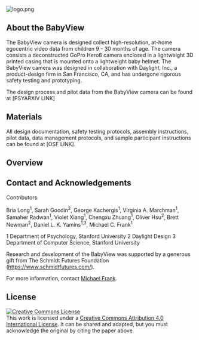 ![logo.png](logo.png)

## About the BabyView

The BabyView camera is designed collect high-resolution, at-home egocentric video data from children 9 - 30 months of age.  The camera consists a deconstructed  GoPro Hero8 camera enclosed in a lightweight 3D printed casing that is mounted onto a lightweight baby helmet. The BabyView camera was designed in collaboration with Daylight, Inc., a product-design firm in San Francisco, CA, and has undergone rigorous safety testing and prototyping.


The design process and pilot data from the BabyView camera can be found at [PSYARXIV LINK]

## Materials 

All design documentation, safety testing protocols, assembly instructions, pilot data, data management protocols, and sample participant instructions can be found at [OSF LINK].


## Overview


## Contact and Acknowledgements


Contributors: 

Bria Long<sup>1</sup>, Sarah Goodin<sup>2</sup>, George Kachergis<sup>1</sup>, Virginia A. Marchman<sup>1</sup>, Samaher Radwan<sup>1</sup>, 
Violet Xiang<sup>1</sup>, Chengxu Zhuang<sup>1</sup>, Oliver Hsu<sup>2</sup>, Brett Newman<sup>2</sup>, Daniel L. K. Yamins<sup>1,3</sup>, Michael C. Frank<sup>1</sup>

1 Department of Psychology, Stanford University
2 Daylight Design
3 Department of Computer Science, Stanford University

Research and development of the BabyView was supported by a generous gift from The Schmidt Futures Foundation (https://www.schmidtfutures.com/).

For more information, contact [Michael Frank](http://web.stanford.edu/~mcfrank/).

## License

<a rel="license" href="http://creativecommons.org/licenses/by/4.0/"><img alt="Creative Commons License" style="border-width:0" src="https://i.creativecommons.org/l/by/4.0/88x31.png" /></a><br />This work is licensed under a <a rel="license" href="http://creativecommons.org/licenses/by/4.0/">Creative Commons Attribution 4.0 International License</a>. It can be shared and adapted, but you must acknowledge the original by citing the paper above. 
